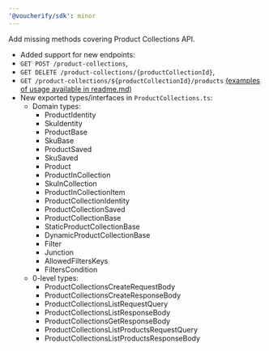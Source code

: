 ```yaml
---
'@voucherify/sdk': minor
---
```


Add missing methods covering Product Collections API.
-  Added support for new endpoints: 
  - `GET POST /product-collections`, 
  - `GET DELETE /product-collections/{productCollectionId}`,
  - `GET /product-collections/${productCollectionId}/products` [(examples of usage available in readme.md)](..%2F..%2Fpackages%2Fsdk%2FREADME.md)
- New exported types/interfaces in `ProductCollections.ts`: 
  - Domain types:
    - ProductIdentity
    - SkuIdentity
    - ProductBase
    - SkuBase
    - ProductSaved
    - SkuSaved
    - Product
    - ProductInCollection
    - SkuInCollection
    - ProductInCollectionItem
    - ProductCollectionIdentity
    - ProductCollectionSaved
    - ProductCollectionBase
    - StaticProductCollectionBase
    - DynamicProductCollectionBase
    - Filter
    - Junction
    - AllowedFiltersKeys
    - FiltersCondition
  - 0-level types:
    - ProductCollectionsCreateRequestBody
    - ProductCollectionsCreateResponseBody
    - ProductCollectionsListRequestQuery
    - ProductCollectionsListResponseBody
    - ProductCollectionsGetResponseBody
    - ProductCollectionsListProductsRequestQuery
    - ProductCollectionsListProductsResponseBody